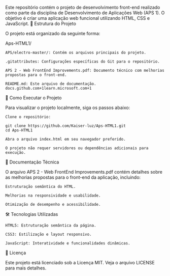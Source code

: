 Este repositório contém o projeto de desenvolvimento front-end realizado como parte da disciplina de Desenvolvimento de Aplicações Web (APS 1). O objetivo é criar uma aplicação web funcional utilizando HTML, CSS e JavaScript.
📁 Estrutura do Projeto

O projeto está organizado da seguinte forma:

Aps-HTML1/

    APS/electro-master/: Contém os arquivos principais do projeto.

    .gitattributes: Configurações específicas do Git para o repositório.

    APS 2 - Web FrontEnd Improvements.pdf: Documento técnico com melhorias propostas para o front-end.

    README.md: Este arquivo de documentação.
    docs.github.com+1learn.microsoft.com+1

🚀 Como Executar o Projeto

Para visualizar o projeto localmente, siga os passos abaixo:

    Clone o repositório:

    git clone https://github.com/Kaiser-luz/Aps-HTML1.git
    cd Aps-HTML1

    Abra o arquivo index.html em seu navegador preferido.

    O projeto não requer servidores ou dependências adicionais para execução.

📄 Documentação Técnica

O arquivo APS 2 - Web FrontEnd Improvements.pdf contém detalhes sobre as melhorias propostas para o front-end da aplicação, incluindo:

    Estruturação semântica do HTML.

    Melhorias na responsividade e usabilidade.

    Otimização de desempenho e acessibilidade.

🛠 Tecnologias Utilizadas

    HTML5: Estruturação semântica da página.

    CSS3: Estilização e layout responsivo.

    JavaScript: Interatividade e funcionalidades dinâmicas.

📄 Licença

Este projeto está licenciado sob a Licença MIT. Veja o arquivo LICENSE para mais detalhes.
